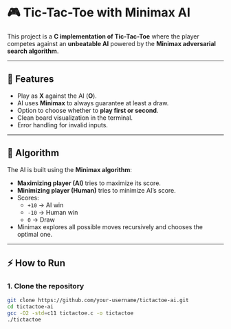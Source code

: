 # 🎮 Tic-Tac-Toe with Minimax AI

This project is a **C implementation of Tic-Tac-Toe** where the player competes against an **unbeatable AI** powered by the **Minimax adversarial search algorithm**.

---

## 📌 Features
- Play as **X** against the AI (**O**).
- AI uses **Minimax** to always guarantee at least a draw.
- Option to choose whether to **play first or second**.
- Clean board visualization in the terminal.
- Error handling for invalid inputs.

---

## 🧠 Algorithm
The AI is built using the **Minimax algorithm**:
- **Maximizing player (AI)** tries to maximize its score.
- **Minimizing player (Human)** tries to minimize AI’s score.
- Scores:
  - `+10` → AI win  
  - `-10` → Human win  
  - `0` → Draw  
- Minimax explores all possible moves recursively and chooses the optimal one.  

---

## ⚡️ How to Run

### 1. Clone the repository
```bash
git clone https://github.com/your-username/tictactoe-ai.git
cd tictactoe-ai
gcc -O2 -std=c11 tictactoe.c -o tictactoe
./tictactoe
